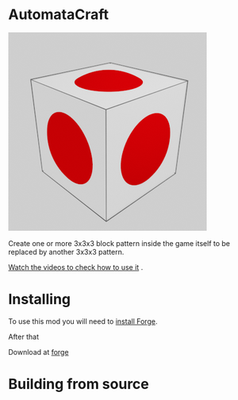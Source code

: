 # AutomataCraft

![logo](https://github.com/beothorn/automataCraft/blob/master/docs/logo.png)

Create one or more 3x3x3 block pattern inside the game itself to be replaced by another 3x3x3 pattern.

[Watch the videos to check how to use it](https://www.youtube.com/watch?v=aDtorzK2PtM) .

# Installing

To use this mod you will need to [install Forge](https://files.minecraftforge.net/net/minecraftforge/forge/).

After that 

Download at [forge](https://www.curseforge.com/minecraft/mc-mods/automatacraft)

# Building from source

